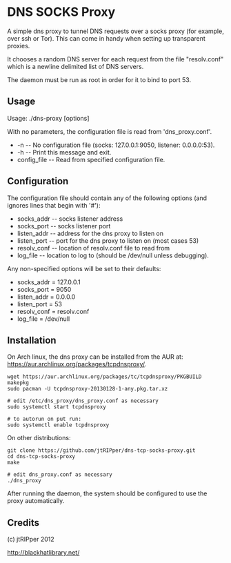 # DNS SOCKS Proxy

A simple dns proxy to tunnel DNS requests over a socks proxy (for example, over ssh or Tor). This can come in handy when setting up transparent proxies.

It chooses a random DNS server for each request from the file "resolv.conf" which is a newline delimited list of DNS servers. 

The daemon must be run as root in order for it to bind to port 53.

## Usage

Usage: ./dns-proxy [options]

With no parameters, the configuration file is read from 'dns_proxy.conf'.

* -n          -- No configuration file (socks: 127.0.0.1:9050, listener: 0.0.0.0:53).
* -h          -- Print this message and exit.
* config_file -- Read from specified configuration file.

## Configuration

The configuration file should contain any of the following options (and ignores lines that begin with '#'):

* socks_addr  -- socks listener address
* socks_port  -- socks listener port
* listen_addr -- address for the dns proxy to listen on
* listen_port -- port for the dns proxy to listen on (most cases 53)
* resolv_conf -- location of resolv.conf file to read from
* log_file    -- location to log to (should be /dev/null unless debugging).

Any non-specified options will be set to their defaults:

* socks_addr  = 127.0.0.1
* socks_port  = 9050
* listen_addr = 0.0.0.0
* listen_port = 53
* resolv_conf = resolv.conf
* log_file    = /dev/null

## Installation

On Arch linux, the dns proxy can be installed from the AUR at: https://aur.archlinux.org/packages/tcpdnsproxy/.

```
wget https://aur.archlinux.org/packages/tc/tcpdnsproxy/PKGBUILD
makepkg
sudo pacman -U tcpdnsproxy-20130128-1-any.pkg.tar.xz

# edit /etc/dns_proxy/dns_proxy.conf as necessary
sudo systemctl start tcpdnsproxy

# to autorun on put run:
sudo systemctl enable tcpdnsproxy
```

On other distributions:

```
git clone https://github.com/jtRIPper/dns-tcp-socks-proxy.git
cd dns-tcp-socks-proxy
make

# edit dns_proxy.conf as necessary
./dns_proxy
```

After running the daemon, the system should be configured to use the proxy automatically.

## Credits

(c) jtRIPper 2012

http://blackhatlibrary.net/
